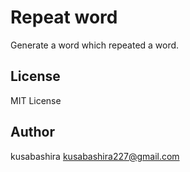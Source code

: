 Repeat word
===========

Generate a word which repeated a word.

License
-------

MIT License

Author
------

kusabashira <kusabashira227@gmail.com>
